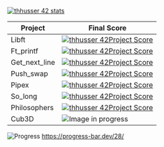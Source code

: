 [![thhusser 42 stats](https://badge42.herokuapp.com/api/stats/thhusser?privacyName=true&darkmode=true)](https://github.com/JaeSeoKim/badge42)

| Project         | Final Score                       |
|---------------- | ----------------------------------|
| Libft           |[![thhusser 42Project Score](https://badge42.herokuapp.com/api/project/thhusser/Libft)](https://github.com/JaeSeoKim/badge42)|
| Ft_printf       |[![thhusser 42Project Score](https://badge42.herokuapp.com/api/project/thhusser/ft_printf)](https://github.com/JaeSeoKim/badge42)|
| Get_next_line   |[![thhusser 42Project Score](https://badge42.herokuapp.com/api/project/thhusser/get_next_line)](https://github.com/JaeSeoKim/badge42)|
| Push_swap       |[![thhusser 42Project Score](https://badge42.herokuapp.com/api/project/thhusser/push_swap)](https://github.com/JaeSeoKim/badge42)|
| Pipex           |[![thhusser 42Project Score](https://badge42.herokuapp.com/api/project/thhusser/pipex)](https://github.com/JaeSeoKim/badge42)|
| So_long         |[![thhusser 42Project Score](https://badge42.herokuapp.com/api/project/thhusser/so_long)](https://github.com/JaeSeoKim/badge42)|
| Philosophers    |[![thhusser 42Project Score](https://badge42.herokuapp.com/api/project/thhusser/Philosophers)](https://github.com/JaeSeoKim/badge42)|
| Cub3D           |![Image in progress](https://progress-bar.dev/80/)|

![Progress](https://progress-bar.dev/28/)
https://progress-bar.dev/28/
<!--
### Hi there 👋
**thibaut1304/thibaut1304** is a ✨ _special_ ✨ repository because its `README.md` (this file) appears on your GitHub profile.

Here are some ideas to get you started:

- 🔭 I’m currently working on ...
- 🌱 I’m currently learning ...
- 👯 I’m looking to collaborate on ...
- 🤔 I’m looking for help with ...
- 💬 Ask me about ...
- 📫 How to reach me: ...
- 😄 Pronouns: ...
- ⚡ Fun fact: ...
-->
